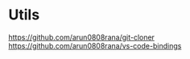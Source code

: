 # Utils
https://github.com/arun0808rana/git-cloner  
https://github.com/arun0808rana/vs-code-bindings
